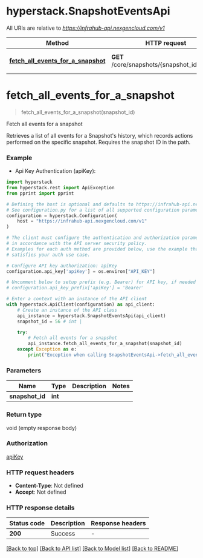 # hyperstack.SnapshotEventsApi

All URIs are relative to *https://infrahub-api.nexgencloud.com/v1*

Method | HTTP request | Description
------------- | ------------- | -------------
[**fetch_all_events_for_a_snapshot**](SnapshotEventsApi.md#fetch_all_events_for_a_snapshot) | **GET** /core/snapshots/{snapshot_id}/events | Fetch all events for a snapshot


# **fetch_all_events_for_a_snapshot**
> fetch_all_events_for_a_snapshot(snapshot_id)

Fetch all events for a snapshot

Retrieves a list of all events for a Snapshot's history, which records actions performed on the specific snapshot. Requires the snapshot ID in the path.

### Example

* Api Key Authentication (apiKey):

```python
import hyperstack
from hyperstack.rest import ApiException
from pprint import pprint

# Defining the host is optional and defaults to https://infrahub-api.nexgencloud.com/v1
# See configuration.py for a list of all supported configuration parameters.
configuration = hyperstack.Configuration(
    host = "https://infrahub-api.nexgencloud.com/v1"
)

# The client must configure the authentication and authorization parameters
# in accordance with the API server security policy.
# Examples for each auth method are provided below, use the example that
# satisfies your auth use case.

# Configure API key authorization: apiKey
configuration.api_key['apiKey'] = os.environ["API_KEY"]

# Uncomment below to setup prefix (e.g. Bearer) for API key, if needed
# configuration.api_key_prefix['apiKey'] = 'Bearer'

# Enter a context with an instance of the API client
with hyperstack.ApiClient(configuration) as api_client:
    # Create an instance of the API class
    api_instance = hyperstack.SnapshotEventsApi(api_client)
    snapshot_id = 56 # int | 

    try:
        # Fetch all events for a snapshot
        api_instance.fetch_all_events_for_a_snapshot(snapshot_id)
    except Exception as e:
        print("Exception when calling SnapshotEventsApi->fetch_all_events_for_a_snapshot: %s\n" % e)
```



### Parameters


Name | Type | Description  | Notes
------------- | ------------- | ------------- | -------------
 **snapshot_id** | **int**|  | 

### Return type

void (empty response body)

### Authorization

[apiKey](../README.md#apiKey)

### HTTP request headers

 - **Content-Type**: Not defined
 - **Accept**: Not defined

### HTTP response details

| Status code | Description | Response headers |
|-------------|-------------|------------------|
**200** | Success |  -  |

[[Back to top]](#) [[Back to API list]](../README.md#documentation-for-api-endpoints) [[Back to Model list]](../README.md#documentation-for-models) [[Back to README]](../README.md)

